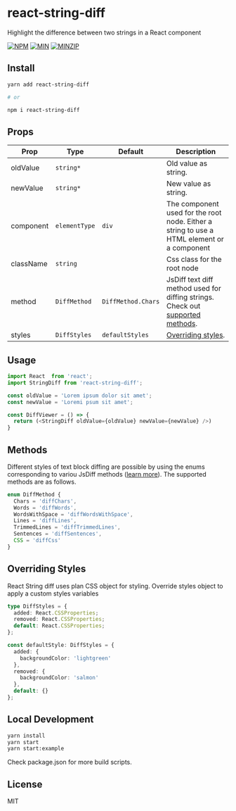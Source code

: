 # react-string-diff

Highlight the difference between two strings in a React component

[![NPM](https://img.shields.io/npm/v/react-string-diff.svg)](https://www.npmjs.com/package/react-string-diff)
[![MIN](https://badgen.net/bundlephobia/min/react-string-diff)](https://bundlephobia.com/result?p=react-string-diff)
[![MINZIP](https://badgen.net/bundlephobia/minzip/react-string-diff)](https://bundlephobia.com/result?p=react-string-diff)
## Install

```bash
yarn add react-string-diff

# or

npm i react-string-diff
```
## Props

| Prop                      | Type            | Default                        | Description                                                                                                                              |
| ------------------------- | --------------- | ------------------------------ | -----------------------------------------------------------------------------------------------------------------------------------------|
| oldValue                  | `string*`       |                                | Old value as string.                                                                                                                     |
| newValue                  | `string*`       |                                | New value as string.                                                                                                                     |
| component                 | `elementType`   | `div`                          | The component used for the root node. Either a string to use a HTML element or a component                                               |
| className                 | `string`        |                                | Css class for the root node                                                                                                              |
| method                    | `DiffMethod`    | `DiffMethod.Chars`             | JsDiff text diff method used for diffing strings. Check out [supported methods](#methods).                                               |
| styles                    | `DiffStyles`    | `defaultStyles`                | [Overriding styles](#overriding-styles).                                                                                                 |


## Usage

```javascript
import React  from 'react';
import StringDiff from 'react-string-diff';

const oldValue = 'Lorem ipsum dolor sit amet';
const newValue = 'Loremi psum sit amet';

const DiffViewer = () => {
  return (<StringDiff oldValue={oldValue} newValue={newValue} />)
}
```

## Methods

Different styles of text block diffing are possible by using the enums corresponding to variou JsDiff methods ([learn more](https://github.com/kpdecker/jsdiff/tree/v4.0.1#api)). The supported methods are as follows.

```typescript
enum DiffMethod {
  Chars = 'diffChars',
  Words = 'diffWords',
  WordsWithSpace = 'diffWordsWithSpace',
  Lines = 'diffLines',
  TrimmedLines = 'diffTrimmedLines',
  Sentences = 'diffSentences',
  CSS = 'diffCss'
}
```

## Overriding Styles

React String diff uses plan CSS object for styling. Override styles object to apply a custom styles variables

```typescript
type DiffStyles = {
  added: React.CSSProperties;
  removed: React.CSSProperties;
  default: React.CSSProperties;
};

const defaultStyle: DiffStyles = {
  added: {
    backgroundColor: 'lightgreen'
  },
  removed: {
    backgroundColor: 'salmon'
  },
  default: {}
};
```
## Local Development

```bash
yarn install
yarn start
yarn start:example
```

Check package.json for more build scripts.

## License

MIT
